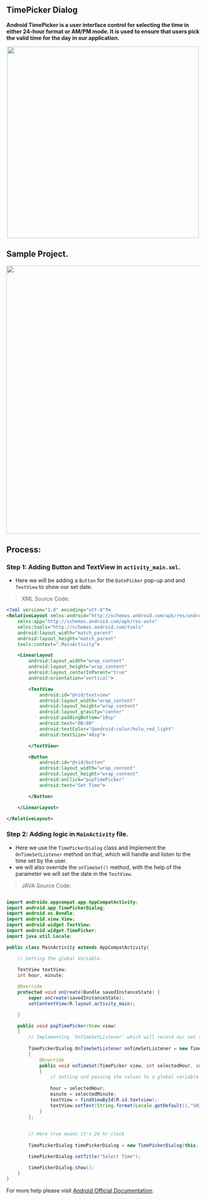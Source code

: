 ## TimePicker Dialog

**Android TimePicker is a user interface control for selecting the time in either 24-hour format or AM/PM mode. It is used to ensure that users pick the valid time for the day in our application.**

<p align="center"><img src="https://user-images.githubusercontent.com/90956475/141338163-d567d3f5-bc13-4e67-aa20-e3e3db80513f.png" height=500></p>

## Sample Project.

<p align="center"><img src="https://user-images.githubusercontent.com/90956475/141339864-91ce21aa-d3a2-4ab1-a754-cc83acf0c108.GIF" height=700></p>

## Process:

### Step 1: Adding Button and TextView in `activity_main.xml`.

- Here we will be adding a `Button` for the `DatePicker` pop-up and and `TextView` to show our set date.

> XML Source Code:

```xml
<?xml version="1.0" encoding="utf-8"?>
<RelativeLayout xmlns:android="http://schemas.android.com/apk/res/android"
    xmlns:app="http://schemas.android.com/apk/res-auto"
    xmlns:tools="http://schemas.android.com/tools"
    android:layout_width="match_parent"
    android:layout_height="match_parent"
    tools:context=".MainActivity">

    <LinearLayout
        android:layout_width="wrap_content"
        android:layout_height="wrap_content"
        android:layout_centerInParent="true"
        android:orientation="vertical">

        <TextView
            android:id="@+id/textview"
            android:layout_width="wrap_content"
            android:layout_height="wrap_content"
            android:layout_gravity="center"
            android:paddingBottom="10sp"
            android:text="00:00"
            android:textColor="@android:color/holo_red_light"
            android:textSize="40sp">

        </TextView>

        <Button
            android:id="@+id/button"
            android:layout_width="wrap_content"
            android:layout_height="wrap_content"
            android:onClick="popTimePicker"
            android:text="Set Time">

        </Button>

    </LinearLayout>

</RelativeLayout>

```
### Step 2: Adding logic in `MainActivity` file.

- Here we use the `TimePickerDialog` class and Implement the` OnTimeSetListener` method on that, which will handle and listen to the time set by the user.
- we will also override the `onTimeSet()` method, with the help of the parameter we will set the date in the `TextView`.

> JAVA Source Code:

```java

import androidx.appcompat.app.AppCompatActivity;
import android.app.TimePickerDialog;
import android.os.Bundle;
import android.view.View;
import android.widget.TextView;
import android.widget.TimePicker;
import java.util.Locale;

public class MainActivity extends AppCompatActivity{

    // Setting the global Variable.
    
    TextView textView;
    int hour, minute;

    @Override
    protected void onCreate(Bundle savedInstanceState) {
        super.onCreate(savedInstanceState);
        setContentView(R.layout.activity_main);

    }

    public void popTimePicker(View view)
    {
        // Implementing `OnTimeSetListener` which will record our set time.
        
        TimePickerDialog.OnTimeSetListener onTimeSetListener = new TimePickerDialog.OnTimeSetListener()
        {
            @Override
            public void onTimeSet(TimePicker view, int selectedHour, int selectedMinute)
            {
                // Setting and passing the values to a global variable.
                
                hour = selectedHour;
                minute = selectedMinute;
                textView = findViewById(R.id.textview);
                textView.setText(String.format(Locale.getDefault(),"%02d:%02d",hour,minute));
            }
        };
        
        
        // Here true means it's 24 hr clock
        
        TimePickerDialog timePickerDialog = new TimePickerDialog(this, onTimeSetListener, hour, minute,true);

        timePickerDialog.setTitle("Select Time");

        timePickerDialog.show();
    }
}

```

For more help please visit [Android Official Documentation](https://developer.android.com/reference/android/app/TimePickerDialog).
